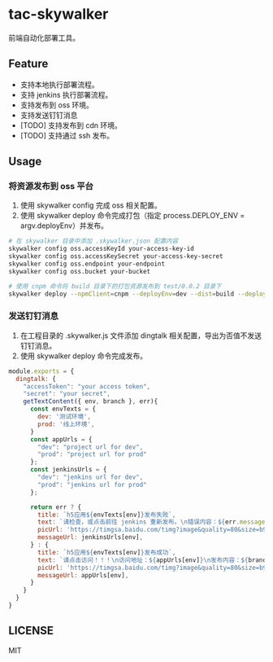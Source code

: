# tac-skywalker

前端自动化部署工具。

## Feature

* 支持本地执行部署流程。
* 支持 jenkins 执行部署流程。
* 支持发布到 oss 环境。
* 支持发送钉钉消息
* [TODO] 支持发布到 cdn 环境。
* [TODO] 支持通过 ssh 发布。

## Usage

### 将资源发布到 oss 平台

1. 使用 skywalker config 完成 oss 相关配置。
2. 使用 skywalker deploy 命令完成打包（指定 process.DEPLOY_ENV = argv.deployEnv）并发布。

```sh
# 在 skywalker 目录中添加 .skywalker.json 配置内容
skywalker config oss.accessKeyId your-access-key-id
skywalker config oss.accessKeySecret your-access-key-secret
skywalker config oss.endpoint your-endpoint
skywalker config oss.bucket your-bucket

# 使用 cnpm 命令将 build 目录下的打包资源发布到 test/0.0.2 目录下
skywalker deploy --npmClient=cnpm --deployEnv=dev --dist=build --deployDirectory=test --deployVersion=0.0.2 
```

### 发送钉钉消息

1. 在工程目录的 .skywalker.js 文件添加 dingtalk 相关配置，导出为否值不发送钉钉消息。
2. 使用 skywalker deploy 命令完成发布。

```js
module.exports = {
  dingtalk: {
    "accessToken": "your access token",
    "secret": "your secret",
    getTextContent({ env, branch }, err){
      const envTexts = {
        dev: '测试环境',
        prod: '线上环境',
      }
      const appUrls = {
        "dev": "project url for dev",
        "prod": "project url for prod"
      };
      const jenkinsUrls = {
        "dev": "jenkins url for dev",
        "prod": "jenkins url for prod"
      };

      return err ? {
        title: `h5应用${envTexts[env]}发布失败`,
        text: `请检查，或点击前往 jenkins 重新发布。\n错误内容：${err.message}`,
        picUrl: 'https://timgsa.baidu.com/timg?image&quality=80&size=b9999_10000&sec=1584196130913&di=aa379191805328395a7e86211f92cb49&imgtype=0&src=http%3A%2F%2Fbpic.588ku.com%2Felement_origin_min_pic%2F01%2F29%2F90%2F03573af86229ae7.jpg',
        messageUrl: jenkinsUrls[env],
      } : {
        title: `h5应用${envTexts[env]}发布成功`,
        text: `请点击访问！！！\n访问地址：${appUrls[env]}\n发布内容：${branch.message}`,
        picUrl: 'https://timgsa.baidu.com/timg?image&quality=80&size=b9999_10000&sec=1584196175766&di=9c0c18c886ea80323fca6de157fd9833&imgtype=0&src=http%3A%2F%2Fbpic.588ku.com%2Felement_origin_min_pic%2F01%2F52%2F93%2F395746b3d7c606e.jpg',
        messageUrl: appUrls[env],
      }
    }
  }
}
```

## LICENSE

MIT
